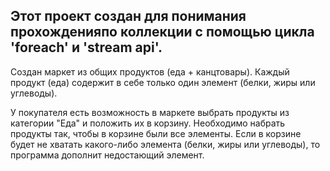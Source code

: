 ## Этот проект создан для понимания прохожденияпо коллекции с помощью цикла 'foreach' и 'stream api'.
Создан маркет из общих продуктов (еда + канцтовары). Каждый продукт (еда) содержит в себе только один элемент (белки, жиры или углеводы).

У покупателя есть возможность в маркете выбрать продукты из категории "Еда" и положить их в корзину.
Необходимо набрать продукты так, чтобы в корзине были все элементы.
Если в корзине будет не хватать какого-либо элемента (белки, жиры или углеводы), то программа 
дополнит недостающий элемент.